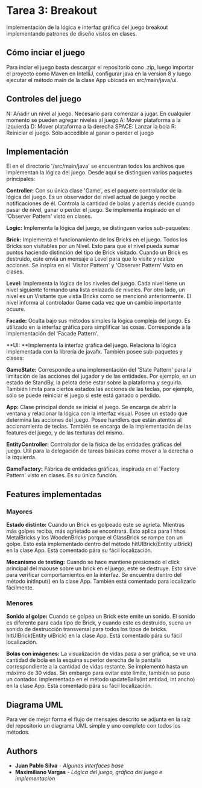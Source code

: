 # Tarea 3: Breakout

Implementación de la lógica e interfaz gráfica del juego breakout implementando patrones de diseño vistos en clases.

## Cómo inciar el juego

Para inciar el juego basta descargar el repositorio cono .zip, luego importar el proyecto como Maven en IntelliJ, configurar java en la version 8 y luego ejecutar el método main de la clase App ubicada en src/main/java/ui.

## Controles del juego

N: Añadir un nivel al juego. Necesario para comenzar a jugar. En cualquier momento se pueden agregar niveles al juego
A: Mover plataforma a la izquierda
D: Mover plataforma a la derecha
SPACE: Lanzar la bola
R: Reiniciar el juego. Sólo accedible al ganar o perder el juego

## Implementación

El en el directorio '/src/main/java' se encuentran todos los archivos que implementan la lógica del juego. Desde aquí se distinguen varios paquetes principales:

**Controller:** Con su única clase 'Game', es el paquete controlador de la lógica del juego. Es un observador del nivel actual de juego y recibe notificaciones de él. Controla la cantidad de bolas y además decide cuando pasar de nivel, ganar o perder el juego. Se implementa inspirado en el 'Observer Pattern' visto en clases.

**Logic:** Implementa la lógica del juego, se distinguen varios sub-paquetes:

  **Brick:** Implementa el funcionamiento de los Bricks en el juego. Todos los Bricks son visitables por un Nivel. Esto para que el nivel pueda sumar puntos haciendo distinción del tipo de Brick visitado. Cuando un Brick es destruido, este envía un mensaje a Level para que lo visite y realize acciones. Se inspira en el 'Visitor Pattern' y 'Observer Pattern' Vsito en clases.
  
  **Level:** Implementa la lógica de los niveles del juego. Cada nivel tiene un nivel siguiente formando una lista enlazada de niveles. Por otro lado, un nivel es un Visitante que vistia Bricks como se mencionó anteriormente. El nivel informa al controlador Game cada vez que un cambio importante ocuure.

**Facade:** Oculta bajo sus métodos simples la lógica compleja del juego. Es utilizado en la interfaz gráfica para simplificar las cosas. Corresponde a la implementación del 'Facade Pattern'.

**UI: **Implementa la interfaz gráfica del juego. Relaciona la lógica implementada con la librería de javafx. También posee sub-paquetes y clases:
  
  **GameState:** Corresponde a una implementación del 'State Pattern' para la limitación de las acciones del jugador y de las entidades. Por ejemplo, en un estado de StandBy, la pelota debe estar sobre la plataforma y seguirla. También limita para ciertos estados las acciones de las teclas, por ejemplo, sólo se puede reiniciar el juego si este está ganado o perdido.
  
  **App:** Clase principal donde se inicial el juego. Se encarga de abrir la ventana y relacionar la lógica con la interfaz visual. Posee un estado que determina las acciones del juego. Posee handlers que están atentos al accionamiento de teclas. También se encarga de la implementación de las features del juego, y de las texturas del mismo.
  
  **EntityController:** Controlador de la física de las entidades gráficas del juego. Útil para la delegación de tareas básicas como mover a la derecha o la izquierda.
  
  **GameFactory:** Fábrica de entidades gráficas, inspirada en el 'Factory Pattern' visto en clases. Es su única función.

## Features implementadas
### Mayores

**Estado distinto:** Cuando un Brick es golpeado este se agrieta. Mientras más golpes reciba, más agrietado se encontrará. Esto aplica para l hhos MetalBricks y los WoodenBricks porque el GlassBrick se rompe con un golpe. Esto está implementado dentro del método hitUIBrick(Entity uiBrick) en la clase App. Está comentado pára su fácil localización.

**Mecanismo de testing:** Cuando se hace mantiene presionado el click principal del maouse sobre un brick en el juego, este se destruye. Esto sirve para verificar comportamientos en la interfaz. Se encuentra dentro del método initInput() en la clase App. También está comentado para localizarlo fácilmente.

### Menores

**Sonido al golpe:** Cuando se golpea un Brick este emite un sonido. El sonido es diferente para cada tipo de Brick, y cuando este es destruido, suena un sonido de destrucción transversal para todos los tipos de bricks. hitUIBrick(Entity uiBrick) en la clase App. Está comentado pára su fácil localización.

**Bolas con imágenes:** La visualización de vidas pasa a ser gráfica, se ve una cantidad de bola en la esquina superior derecha de la pantalla correspondiente a la cantidad de vidas restante. Se implementó hasta un máximo de 30 vidas. Sin embargo para evitar este límite, también se puso un contador. Implementado en el método updateBalls(int antidad, int ancho) en la clase App. Está comentado pára su fácil localización.


## Diagrama UML

Para ver de mejor forma el flujo de mensajes descrito se adjunta en la raíz del repositorio un diagrama UML simple y uno completo con todos los métodos.

## Authors

* **Juan Pablo Silva** - *Algunas interfaces base*
* **Maximiliano Vargas** - *Lógica del juego, gráfica del juego e implementación*
